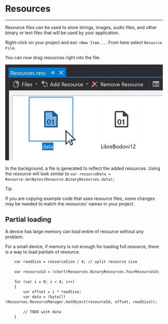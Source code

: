 # Resources
---
Resource files can be used to store strings, images, audio files, and other binary or text files that will be used by your application.

Right-click on your project and `Add->New Item...`. From here select `Resource File`.

You can now drag resources right into the file.

![Resources](images/resources.jpg)

In the background, a file is generated to reflect the added resources. Using the resource will look similar to `var resourceData = Resource.GetBytes(Resource.BinaryResources.data);`


> [!Tip]
> If you are copying example code that uses resource files, some changes may be needed to match the resources' names in your project.

## Partial loading
A device has large memory can load entire of resource without any problem.

For a small device, if memory is not enough for loading full resource, there is a way to load partials of resource. 

```
    var readSize = resourceSize / 4; // split resource size

    var resourceId = (short)Resources.BinaryResources.YourResourceId;

    for (var i = 0; i < 4; i++)
    {
        var offset = i * readSize;
        var data = (byte[])(Resources.ResourceManager.GetObject(resourceId, offset, readSize));

        // TODO with data
    }

```

